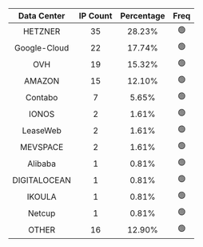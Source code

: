 | Data Center | IP Count | Percentage | Freq |
|:------------:|:--------:|:-----------:|:-----:|
| HETZNER | 35 | 28.23% | 🟢 |
| Google-Cloud | 22 | 17.74% | 🟢 |
| OVH | 19 | 15.32% | 🟢 |
| AMAZON | 15 | 12.10% | 🟢 |
| Contabo | 7 | 5.65% | 🟢 |
| IONOS | 2 | 1.61% | 🟢 |
| LeaseWeb | 2 | 1.61% | 🟢 |
| MEVSPACE | 2 | 1.61% | 🟢 |
| Alibaba | 1 | 0.81% | 🟢 |
| DIGITALOCEAN | 1 | 0.81% | 🟢 |
| IKOULA | 1 | 0.81% | 🟢 |
| Netcup | 1 | 0.81% | 🟢 |
| OTHER | 16 | 12.90% | 🟢 |